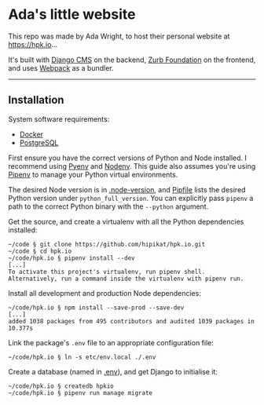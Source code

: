 # Ada's little website

This repo was made by Ada Wright, to host their personal website at
<https://hpk.io>...

It's built with [Django CMS](https://django-cms.org/) on the backend,
[Zurb Foundation](https://get.foundation) on the frontend, and uses
[Webpack](https://webpack.js.org) as a bundler.

---

## Installation

System software requirements:
* [Docker](https://www.docker.com)
* [PostgreSQL](https://www.postgresql.org)

First ensure you have the correct versions of Python and Node installed. I
recommend using [Pyenv](https://github.com/pyenv/pyenv) and
[Nodenv](https://github.com/nodenv/nodenv). This guide also assumes you're
using [Pipenv](https://docs.pipenv.org) to manage your Python virtual
environments.

The desired Node version is in
[.node-version](./.node-version), and [Pipfile](./Pipfile) lists the desired
Python version under `python_full_version`. You can explicitly pass `pipenv`
a path to the correct Python binary with the `--python` argument.

Get the source, and create a virtualenv with all the Python dependencies installed:

    ~/code § git clone https://github.com/hipikat/hpk.io.git
    ~/code § cd hpk.io
    ~/code/hpk.io § pipenv install --dev
    [...]
    To activate this project's virtualenv, run pipenv shell.
    Alternatively, run a command inside the virtualenv with pipenv run.

Install all development and production Node dependencies:

    ~/code/hpk.io § npm install --save-prod --save-dev
    [...]
    added 1038 packages from 495 contributors and audited 1039 packages in 10.377s

Link the package's `.env` file to an appropriate configuration file:

    ~/code/hpk.io § ln -s etc/env.local ./.env

Create a database (named in [.env](./.env)), and get Django to initialise it:

    ~/code/hpk.io § createdb hpkio
    ~/code/hpk.io § pipenv run manage migrate
